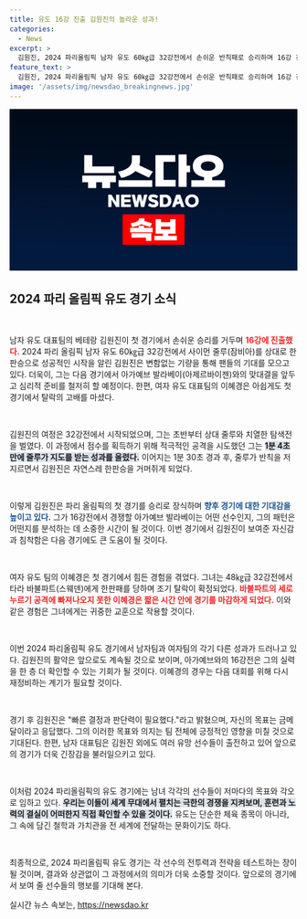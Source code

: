 ```yaml
---
title: 유도 16강 진출 김원진의 놀라운 성과!
categories:
  - News
excerpt: >
  김원진, 2024 파리올림픽 남자 유도 60㎏급 32강전에서 손쉬운 반칙패로 승리하며 16강 진출! 다음 상대는 아제르바이젠의 아가예브!
feature_text: >
  김원진, 2024 파리올림픽 남자 유도 60㎏급 32강전에서 손쉬운 반칙패로 승리하며 16강 진출! 다음 상대는 아제르바이젠의 아가예브!
image: '/assets/img/newsdao_breakingnews.jpg'
---
```


<p><img src="/assets/img/newsdao_breakingnews.jpg" alt="koreaapp 속보" /></p>

<h2 data-ke-size="size26">2024 파리 올림픽 유도 경기 소식</h2>

<p data-ke-size="size16">&nbsp;</p>

<p>남자 유도 대표팀의 베테랑 김원진이 첫 경기에서 손쉬운 승리를 거두며 <b><span style="color: #ee2323;">16강에 진출했다.</span></b> 2024 파리 올림픽 남자 유도 60㎏급 32강전에서 사이먼 줄루(잠비아)를 상대로 한판승으로 성공적인 시작을 알린 김원진은 변함없는 기량을 통해 팬들의 기대를 모으고 있다. 더욱이, 그는 다음 경기에서 아가예브 발라베이(아제르바이젠)와의 맞대결을 앞두고 심리적 준비를 철저히 할 예정이다. 한편, 여자 유도 대표팀의 이혜경은 아쉽게도 첫 경기에서 탈락의 고배를 마셨다. </p>

<p data-ke-size="size16">&nbsp;</p>

<p>김원진의 여정은 32강전에서 시작되었으며, 그는 초반부터 상대 줄루와 치열한 탐색전을 벌였다. 이 과정에서 점수를 획득하기 위해 적극적인 공격을 시도했던 그는 <b><span style="background-color: #21538527;">1분 4초 만에 줄루가 지도를 받는 성과를 올렸다.</span></b> 이어지는 1분 30초 경과 후, 줄루가 반칙을 저지르면서 김원진은 자연스레 한판승을 거머쥐게 되었다. </p>

<p data-ke-size="size16">&nbsp;</p>

<p>이렇게 김원진은 파리 올림픽의 첫 경기를 승리로 장식하며 <b><span style="color: #1a5490;">향후 경기에 대한 기대감을 높이고 있다.</span></b> 그가 16강전에서 경쟁할 아가예브 발라베이는 어떤 선수인지, 그의 패턴은 어떤지를 분석하는 데 소중한 시간이 될 것이다. 이번 경기에서 김원진이 보여준 자신감과 침착함은 다음 경기에도 큰 도움이 될 것이다.</p>

<p data-ke-size="size16">&nbsp;</p>

<p>여자 유도 팀의 이혜경은 첫 경기에서 힘든 경험을 겪었다. 그녀는 48㎏급 32강전에서 타라 바불파트(스웨덴)에게 한판패를 당하며 조기 탈락이 확정되었다. <b><span style="color: #ee2323;">바불파트의 세로누르기 공격에 빠져나오지 못한 이혜경은 짧은 시간 안에 경기를 마감하게 되었다.</span></b> 이와 같은 경험은 그녀에게는 귀중한 교훈으로 작용할 것이다.</p>

<p data-ke-size="size16">&nbsp;</p>

<p>이번 2024 파리올림픽 유도 경기에서 남자팀과 여자팀의 각기 다른 성과가 드러나고 있다. 김원진의 활약은 앞으로도 계속될 것으로 보이며, 아가예브와의 16강전은 그의 실력을 한 층 더 확인할 수 있는 기회가 될 것이다. 이혜경의 경우는 다음 대회를 위해 다시 재정비하는 계기가 필요할 것이다. </p>

<p data-ke-size="size16">&nbsp;</p>

<p>경기 후 김원진은 "빠른 결정과 판단력이 필요했다."라고 밝혔으며, 자신의 목표는 금메달이라고 응답했다. 그의 이러한 목표와 의지는 팀 전체에 긍정적인 영향을 미칠 것으로 기대된다. 한편, 남자 대표팀은 김원진 외에도 여러 유망 선수들이 출전하고 있어 앞으로의 경기가 더욱 긴장감을 불러일으키고 있다. </p>

<p data-ke-size="size16">&nbsp;</p>

<p>이처럼 2024 파리올림픽의 유도 경기에는 남녀 각각의 선수들이 저마다의 목표와 각오로 임하고 있다. <b><span style="background-color: #21538527;">우리는 이들이 세계 무대에서 펼치는 극한의 경쟁을 지켜보며, 훈련과 노력의 결실이 어떠한지 직접 확인할 수 있을 것이다.</span></b> 유도는 단순한 체육 종목이 아니라, 그 속에 담긴 철학과 가치관을 전 세계에 전달하는 문화이기도 하다. </p>

<p data-ke-size="size16">&nbsp;</p>

<p data-ke-size="size16">최종적으로, 2024 파리올림픽 유도 경기는 각 선수의 전투력과 전략을 테스트하는 장이 될 것이며, 결과와 상관없이 그 과정에서의 의미가 더욱 소중할 것이다. 앞으로의 경기에서 보여 줄 선수들의 행보를 기대해 본다.</p>
실시간 뉴스 속보는, <a href="https://newsdao.kr" rel="dofollow">https://newsdao.kr</a>



